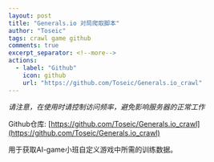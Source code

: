 ```yaml
---
layout: post
title: "Generals.io 对局爬取脚本"
author: "Toseic"
tags: crawl game github
comments: true
excerpt_separator: <!--more-->
actions:
  - label: "Github"
    icon: github
    url: "https://github.com/Toseic/Generals.io_crawl"
---
```


*请注意，在使用时请控制访问频率，避免影响服务器的正常工作* <!--more-->

Github仓库:
[https://github.com/Toseic/Generals.io_crawl](https://github.com/Toseic/Generals.io_crawl) 

用于获取AI-game小班自定义游戏中所需的训练数据。
